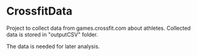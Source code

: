 # CrossfitData
Project to collect data from games.crossfit.com about athletes.
Collected data is stored in "outputCSV" folder.

The data is needed for later analysis.
